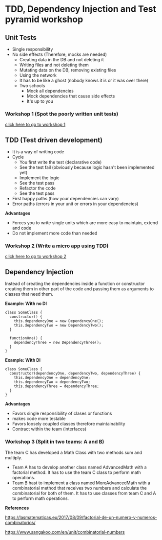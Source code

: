 # TDD, Dependency Injection and Test pyramid workshop
## Unit Tests
- Single responsibility
- No side effects (Therefore, mocks are needed)
  - Creating data in the DB and not deleting it
  - Writing files and not deleting them
  - Mutating data on the DB, removing existing files
  - Using the network
  - It has to be like a ghost (nobody knows it is or it was over there)
  - Two schools 
    - Mock all dependencies
    - Mock dependencies that cause side effects
    - It's up to you
### Workshop 1 (Spot the poorly written unit tests)
[click here to go to workshop 1](workshop-1/Readme.md)

## TDD (Test driven development)
- It is a way of writing code
- Cycle
  - You first write the test (declarative code)
  - See the test fail (obviously because logic hasn't been implemented yet)
  - Implement the logic
  - See the test pass
  - Refactor the code
  - See the test pass
- First happy paths (how your dependencies can vary)
- Error paths (errors in your unit or errors in your dependencies)

__Advantages__
- Forces you to write single units which are more easy to maintain, extend and code
- Do not implement more code than needed

### Workshop 2 (Write a micro app using TDD)
[click here to go to workshop 2](workshop-2/Readme.md)

## Dependency Injection
Instead of creating the dependencies inside a function or constructor creating them in other part of the code and passing them as arguments to classes that need them.

__Example: With no DI__
```
class SomeClass {
  constructor() {
    this.dependencyOne = new DependencyOne();
    this.dependencyTwo = new DependencyTwo();
  }

  functionOne() {
    dependencyThree = new DependencyThree();
  }
}
```

__Example: With DI__
```
class SomeClass {
  constructor(dependencyOne, dependencyTwo, dependencyThree) {
    this.dependencyOne = dependencyOne;
    this.dependencyTwo = dependencyTwo;
    this.dependencyThree = dependencyThree;
  }
}
```

__Advantages__
- Favors single responsibility of clases or functions
- makes code more testable
- Favors loosely coupled classes therefore maintainability
- Contract within the team (interfaces)

### Workshop 3 (Split in two teams: A and B)
The team C has developed a Math Class with two methods sum and multiply.
- Team A has to develop another class named AdvancedMath with a factorial method. It has to use the team C class to perform math operations.
- Team B hast to implement a class named MoreAdvancedMath with a combinatorial method that receives two numbers and calculate the combinatorial for both of them. It has to use classes from team C and A to perform math operations.

__References__

https://lasmatematicas.eu/2017/08/09/factorial-de-un-numero-y-numeros-combinatorios/

https://www.sangakoo.com/en/unit/combinatorial-numbers
